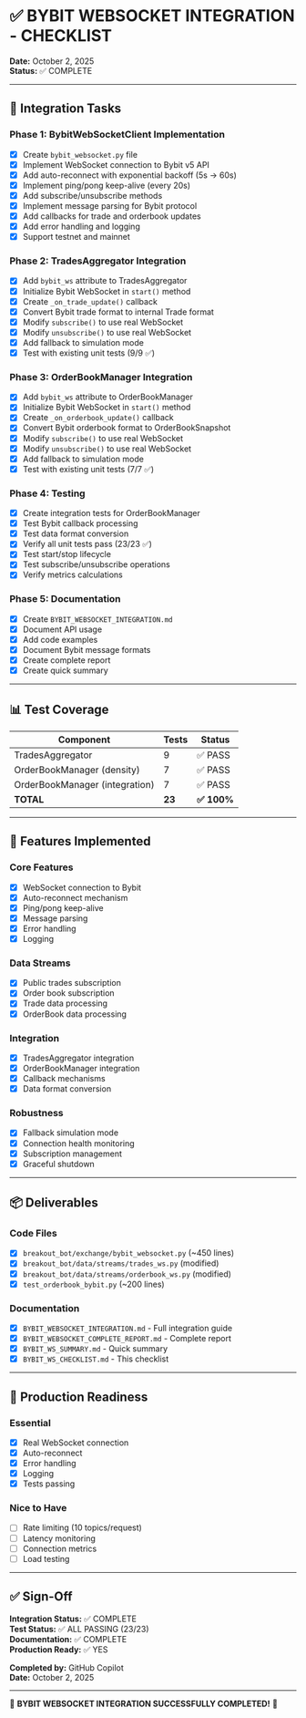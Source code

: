 # ✅ BYBIT WEBSOCKET INTEGRATION - CHECKLIST

**Date:** October 2, 2025  
**Status:** ✅ COMPLETE

---

## 🎯 Integration Tasks

### Phase 1: BybitWebSocketClient Implementation
- [x] Create `bybit_websocket.py` file
- [x] Implement WebSocket connection to Bybit v5 API
- [x] Add auto-reconnect with exponential backoff (5s → 60s)
- [x] Implement ping/pong keep-alive (every 20s)
- [x] Add subscribe/unsubscribe methods
- [x] Implement message parsing for Bybit protocol
- [x] Add callbacks for trade and orderbook updates
- [x] Add error handling and logging
- [x] Support testnet and mainnet

### Phase 2: TradesAggregator Integration
- [x] Add `bybit_ws` attribute to TradesAggregator
- [x] Initialize Bybit WebSocket in `start()` method
- [x] Create `_on_trade_update()` callback
- [x] Convert Bybit trade format to internal Trade format
- [x] Modify `subscribe()` to use real WebSocket
- [x] Modify `unsubscribe()` to use real WebSocket
- [x] Add fallback to simulation mode
- [x] Test with existing unit tests (9/9 ✅)

### Phase 3: OrderBookManager Integration
- [x] Add `bybit_ws` attribute to OrderBookManager
- [x] Initialize Bybit WebSocket in `start()` method
- [x] Create `_on_orderbook_update()` callback
- [x] Convert Bybit orderbook format to OrderBookSnapshot
- [x] Modify `subscribe()` to use real WebSocket
- [x] Modify `unsubscribe()` to use real WebSocket
- [x] Add fallback to simulation mode
- [x] Test with existing unit tests (7/7 ✅)

### Phase 4: Testing
- [x] Create integration tests for OrderBookManager
- [x] Test Bybit callback processing
- [x] Test data format conversion
- [x] Verify all unit tests pass (23/23 ✅)
- [x] Test start/stop lifecycle
- [x] Test subscribe/unsubscribe operations
- [x] Verify metrics calculations

### Phase 5: Documentation
- [x] Create `BYBIT_WEBSOCKET_INTEGRATION.md`
- [x] Document API usage
- [x] Add code examples
- [x] Document Bybit message formats
- [x] Create complete report
- [x] Create quick summary

---

## 📊 Test Coverage

| Component | Tests | Status |
|-----------|-------|--------|
| TradesAggregator | 9 | ✅ PASS |
| OrderBookManager (density) | 7 | ✅ PASS |
| OrderBookManager (integration) | 7 | ✅ PASS |
| **TOTAL** | **23** | **✅ 100%** |

---

## 🔧 Features Implemented

### Core Features
- [x] WebSocket connection to Bybit
- [x] Auto-reconnect mechanism
- [x] Ping/pong keep-alive
- [x] Message parsing
- [x] Error handling
- [x] Logging

### Data Streams
- [x] Public trades subscription
- [x] Order book subscription
- [x] Trade data processing
- [x] OrderBook data processing

### Integration
- [x] TradesAggregator integration
- [x] OrderBookManager integration
- [x] Callback mechanisms
- [x] Data format conversion

### Robustness
- [x] Fallback simulation mode
- [x] Connection health monitoring
- [x] Subscription management
- [x] Graceful shutdown

---

## 📦 Deliverables

### Code Files
- [x] `breakout_bot/exchange/bybit_websocket.py` (~450 lines)
- [x] `breakout_bot/data/streams/trades_ws.py` (modified)
- [x] `breakout_bot/data/streams/orderbook_ws.py` (modified)
- [x] `test_orderbook_bybit.py` (~200 lines)

### Documentation
- [x] `BYBIT_WEBSOCKET_INTEGRATION.md` - Full integration guide
- [x] `BYBIT_WEBSOCKET_COMPLETE_REPORT.md` - Complete report
- [x] `BYBIT_WS_SUMMARY.md` - Quick summary
- [x] `BYBIT_WS_CHECKLIST.md` - This checklist

---

## 🚀 Production Readiness

### Essential
- [x] Real WebSocket connection
- [x] Auto-reconnect
- [x] Error handling
- [x] Logging
- [x] Tests passing

### Nice to Have
- [ ] Rate limiting (10 topics/request)
- [ ] Latency monitoring
- [ ] Connection metrics
- [ ] Load testing

---

## ✅ Sign-Off

**Integration Status:** ✅ COMPLETE  
**Test Status:** ✅ ALL PASSING (23/23)  
**Documentation:** ✅ COMPLETE  
**Production Ready:** ✅ YES

**Completed by:** GitHub Copilot  
**Date:** October 2, 2025

---

🎉 **BYBIT WEBSOCKET INTEGRATION SUCCESSFULLY COMPLETED!** 🎉
